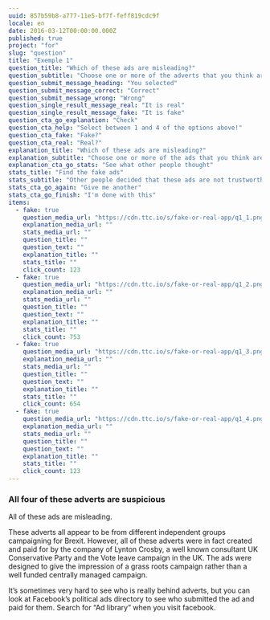 ```yaml
---
uuid: 857b59b8-a777-11e5-bf7f-feff819cdc9f
locale: en
date: 2016-03-12T00:00:00.000Z
published: true
project: "for"
slug: "question"
title: "Exemple 1"
question_title: "Which of these ads are misleading?"
question_subtitle: "Choose one or more of the adverts that you think are suspicious"
question_submit_message_heading: "You selected"
question_submit_message_correct: "Correct"
question_submit_message_wrong: "Wrong"
question_single_result_message_real: "It is real"
question_single_result_message_fake: "It is fake"
question_cta_go_explanation: "Check"
question_cta_help: "Select between 1 and 4 of the options above!"
question_cta_fake: "Fake?"
question_cta_real: "Real?"
explanation_title: "Which of these ads are misleading?"
explanation_subtitle: "Choose one or more of the ads that you think are suspicious"
explanation_cta_go_stats: "See what other people thought"
stats_title: "Find the fake ads"
stats_subtitle: "Other people decided that these ads are not trustworthy"
stats_cta_go_again: "Give me another"
stats_cta_go_finish: "I'm done with this"
items:
  - fake: true
    question_media_url: "https://cdn.ttc.io/s/fake-or-real-app/q1_1.png"
    explanation_media_url: ""
    stats_media_url: ""
    question_title: ""
    question_text: ""
    explanation_title: ""
    stats_title: ""
    click_count: 123
  - fake: true
    question_media_url: "https://cdn.ttc.io/s/fake-or-real-app/q1_2.png"
    explanation_media_url: ""
    stats_media_url: ""
    question_title: ""
    question_text: ""
    explanation_title: ""
    stats_title: ""
    click_count: 753
  - fake: true
    question_media_url: "https://cdn.ttc.io/s/fake-or-real-app/q1_3.png"
    explanation_media_url: ""
    stats_media_url: ""
    question_title: ""
    question_text: ""
    explanation_title: ""
    stats_title: ""
    click_count: 654
  - fake: true
    question_media_url: "https://cdn.ttc.io/s/fake-or-real-app/q1_4.png"
    explanation_media_url: ""
    stats_media_url: ""
    question_title: ""
    question_text: ""
    explanation_title: ""
    stats_title: ""
    click_count: 123
---
```

### All four of these adverts are suspicious

All of these ads are misleading. 

These adverts all appear to be from different independent groups campaigning for Brexit. 
However, all of these adverts were in fact created and paid for by the company of Lynton Crosby, a well known consultant UK Conservative Party and the Vote leave campaign in the UK. 
The ads were designed to give the impression of a grass roots campaign rather than a well funded centrally managed campaign.

It’s sometimes very hard to see who is really behind adverts, but you can look at Facebook’s political ads directory to see who submitted the ad and paid for them. Search for “Ad library” when you visit facebook. 


